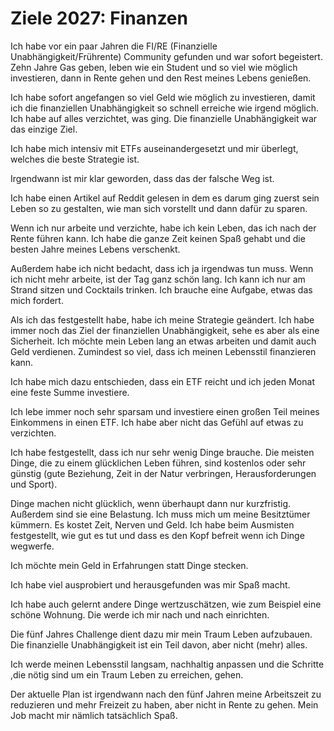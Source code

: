 # Ziele 2027: Finanzen

Ich habe vor ein paar Jahren die FI/RE (Finanzielle Unabhängigkeit/Frührente) Community gefunden und war sofort begeistert. Zehn Jahre Gas geben, leben wie ein Student und so viel wie möglich investieren, dann in Rente gehen und den Rest meines Lebens genießen.

Ich habe sofort angefangen so viel Geld wie möglich zu investieren, damit ich die finanziellen Unabhängigkeit so schnell erreiche wie irgend möglich. Ich habe auf alles verzichtet, was ging. Die finanzielle Unabhängigkeit war das einzige Ziel.

Ich habe mich intensiv mit ETFs auseinandergesetzt und mir überlegt, welches die beste Strategie ist.

Irgendwann ist mir klar geworden, dass das der falsche Weg ist.

Ich habe einen Artikel auf Reddit gelesen in dem es darum ging zuerst sein Leben so zu gestalten, wie man sich vorstellt und dann dafür zu sparen.

Wenn ich nur arbeite und verzichte, habe ich kein Leben, das ich nach der Rente führen kann. Ich habe die ganze Zeit keinen Spaß gehabt und die besten Jahre meines Lebens verschenkt.

Außerdem habe ich nicht bedacht, dass ich ja irgendwas tun muss. Wenn ich nicht mehr arbeite, ist der Tag ganz schön lang. Ich kann ich nur am Strand sitzen und Cocktails trinken. Ich brauche eine Aufgabe, etwas das mich fordert.

Als ich das festgestellt habe, habe ich meine Strategie geändert. Ich habe immer noch das Ziel der finanziellen Unabhängigkeit, sehe es aber als eine Sicherheit. Ich möchte mein Leben lang an etwas arbeiten und damit auch Geld verdienen. Zumindest so viel, dass ich meinen Lebensstil finanzieren kann.

Ich habe mich dazu entschieden, dass ein ETF reicht und ich jeden Monat eine feste Summe investiere.

Ich lebe immer noch sehr sparsam und investiere einen großen Teil meines Einkommens in einen ETF. Ich habe aber nicht das Gefühl auf etwas zu verzichten.

Ich habe festgestellt, dass ich nur sehr wenig Dinge brauche. Die meisten Dinge, die zu einem glücklichen Leben führen, sind kostenlos oder sehr günstig (gute Beziehung, Zeit in der Natur verbringen, Herausforderungen und Sport).

Dinge machen nicht glücklich, wenn überhaupt dann nur kurzfristig. Außerdem sind sie eine Belastung. Ich muss mich um meine Besitztümer kümmern. Es kostet Zeit, Nerven und Geld. Ich habe beim Ausmisten festgestellt, wie gut es tut und dass es den Kopf befreit wenn ich Dinge wegwerfe.

Ich möchte mein Geld in Erfahrungen statt Dinge stecken.

Ich habe viel ausprobiert und herausgefunden was mir Spaß macht.

Ich habe auch gelernt andere Dinge wertzuschätzen, wie zum Beispiel eine schöne Wohnung. Die werde ich mir nach und nach einrichten.

Die fünf Jahres Challenge dient dazu mir mein Traum Leben aufzubauen. Die finanzielle Unabhängigkeit ist ein Teil davon, aber nicht (mehr) alles.

Ich werde meinen Lebensstil langsam, nachhaltig anpassen und die Schritte ,die nötig sind um ein Traum Leben zu erreichen, gehen.

Der aktuelle Plan ist irgendwann nach den fünf Jahren meine Arbeitszeit zu reduzieren und mehr Freizeit zu haben, aber nicht in Rente zu gehen. Mein Job macht mir nämlich tatsächlich Spaß.